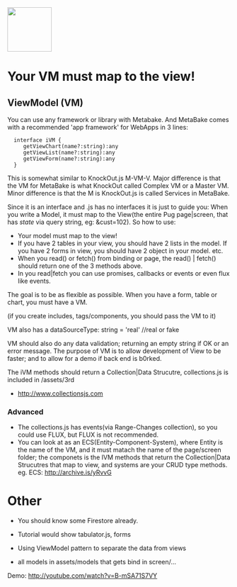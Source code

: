 <img src="https://metabake.github.io/MetaBake-Docs/logo.jpg" width="100">

# Your VM must map to the view!

## ViewModel (VM)

You can use any framework or library with Metabake. And MetaBake comes with a recommended 'app framework' for WebApps in 3 lines:


      interface iVM {
         getViewChart(name?:string):any 
         getViewList(name?:string):any 
         getViewForm(name?:string):any 
      }


This is somewhat similar to KnockOut.js M-VM-V. Major difference is that the VM for MetaBake is
what KnockOut called Complex VM or a Master VM.
Minor difference is that the M is KnockOut.js is called Services in MetaBake.

Since it is an interface and .js has no interfaces it is just to guide you: When you write a Model, it must map to the View(the entire Pug page|screen, that has *state* via query string, eg: &cust=102).
So how to use:
- Your model must map to the view!
- If you have 2 tables in your view, you should have 2 lists in the model. If you have 2 forms in view, you should have 2 object in your model. etc.
- When you read() or fetch() from binding or page, the read() | fetch() should return one of the 3 methods above.
- In you read|fetch you can use promises, callbacks or events or even flux like events.

The goal is to be as flexible as possible. When you have a form, table or chart, you must have a VM. 

(if you create includes, tags/components, you should pass the VM to it)

VM also has a dataSourceType: string = 'real'  //real or fake

VM should also do any data validation; returning an empty string if OK or an error message.
The purpose of VM is to allow development of View to be faster; and to allow for a demo if back end is b0rked.

The iVM methods should return a Collection|Data Strucutre, collections.js is included in /assets/3rd
- http://www.collectionsjs.com

### Advanced
- The collections.js has events(via Range-Changes collection), so you could use FLUX, but FLUX is not recommended.
- You can look at as an ECS(Entity-Component-System), where Entity is the name of the VM, 
and it must matach the name of the page/screen folder; the componets is the IVM methods that return the Collection|Data Strucutres 
that map to view, and systems are your CRUD type methods.
eg. ECS: http://archive.is/yRvvG


# Other

- You should know some Firestore  already.
- Tutorial would show tabulator.js, forms

- Using ViewModel pattern to separate the data from views

- all models in assets/models that gets bind in screen/...

Demo: http://youtube.com/watch?v=B-mSA71S7VY